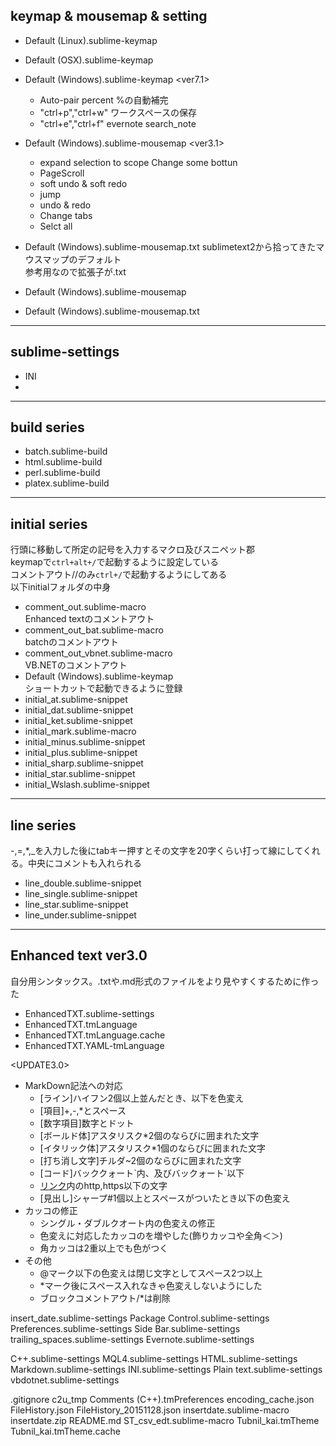## keymap & mousemap & setting
* Default (Linux).sublime-keymap
* Default (OSX).sublime-keymap
* Default (Windows).sublime-keymap
	<ver7.1>  
	- Auto-pair percent %の自動補完  
	- "ctrl+p","ctrl+w" ワークスペースの保存  
	- "ctrl+e","ctrl+f" evernote search_note  

* Default (Windows).sublime-mousemap
	<ver3.1>  
	+ expand selection to scope
	Change some bottun  
	+ PageScroll
	+ soft undo & soft redo
	+ jump
	+ undo & redo
	+ Change tabs
	+ Selct all

* Default (Windows).sublime-mousemap.txt
	sublimetext2から拾ってきたマウスマップのデフォルト  
	参考用なので拡張子が.txt  

* Default (Windows).sublime-mousemap
* Default (Windows).sublime-mousemap.txt  



-----------------------------------------------------------------------
## sublime-settings
* INI
* 












-----------------------------------------------------------------------
## build series
* batch.sublime-build
* html.sublime-build
* perl.sublime-build
* platex.sublime-build


-----------------------------------------------------------------------
## initial series
行頭に移動して所定の記号を入力するマクロ及びスニペット郡  
keymapで`ctrl+alt+/`で起動するように設定している  
コメントアウト//のみ`ctrl+/`で起動するようにしてある  
以下initialフォルダの中身  
* comment_out.sublime-macro  
	Enhanced textのコメントアウト  
* comment_out_bat.sublime-macro  
	batchのコメントアウト  
* comment_out_vbnet.sublime-macro  
	VB.NETのコメントアウト  
* Default (Windows).sublime-keymap  
	ショートカットで起動できるように登録  
* initial_at.sublime-snippet  
* initial_dat.sublime-snippet  
* initial_ket.sublime-snippet  
* initial_mark.sublime-macro  
* initial_minus.sublime-snippet  
* initial_plus.sublime-snippet  
* initial_sharp.sublime-snippet  
* initial_star.sublime-snippet  
* initial_Wslash.sublime-snippet  




-----------------------------------------------------------------------
## line series
-,=,*,_を入力した後にtabキー押すとその文字を20字くらい打って線にしてくれる。中央にコメントも入れられる
* line_double.sublime-snippet
* line_single.sublime-snippet
* line_star.sublime-snippet
* line_under.sublime-snippet




-----------------------------------------------------------------------
## Enhanced text ver3.0
自分用シンタックス。.txtや.md形式のファイルをより見やすくするために作った
* EnhancedTXT.sublime-settings
* EnhancedTXT.tmLanguage
* EnhancedTXT.tmLanguage.cache
* EnhancedTXT.YAML-tmLanguage

<UPDATE3.0>
+ MarkDown記法への対応  
	- [ライン]ハイフン2個以上並んだとき、以下を色変え  
	- [項目]+,-,*とスペース  
	- [数字項目]数字とドット  
	- [ボールド体]アスタリスク*2個のならびに囲まれた文字  
	- [イタリック体]アスタリスク*1個のならびに囲まれた文字  
	- [打ち消し文字]チルダ~2個のならびに囲まれた文字  
	- [コード]バッククォート\`内、及びバックォート\`以下  
	- [リンク]()内のhttp,https以下の文字  
	- [見出し]シャープ#1個以上とスペースがついたとき以下の色変え  
+ カッコの修正  
	- シングル・ダブルクオート内の色変えの修正  
	- 色変えに対応したカッコのを増やした(飾りカッコや全角＜＞)  
	- 角カッコは2重以上でも色がつく  
+ その他  
	- @マーク以下の色変えは閉じ文字としてスペース2つ以上  
	- *マーク後にスペース入れなきゃ色変えしないようにした  
	- ブロックコメントアウト/*は削除  




insert_date.sublime-settings
Package Control.sublime-settings
Preferences.sublime-settings
Side Bar.sublime-settings
trailing_spaces.sublime-settings
Evernote.sublime-settings

C++.sublime-settings
MQL4.sublime-settings
HTML.sublime-settings
Markdown.sublime-settings
INI.sublime-settings
Plain text.sublime-settings
vbdotnet.sublime-settings




.gitignore
c2u_tmp
Comments (C++).tmPreferences
encoding_cache.json
FileHistory.json
FileHistory_20151128.json
insertdate.sublime-macro
insertdate.zip
README.md
ST_csv_edt.sublime-macro
Tubnil_kai.tmTheme
Tubnil_kai.tmTheme.cache




